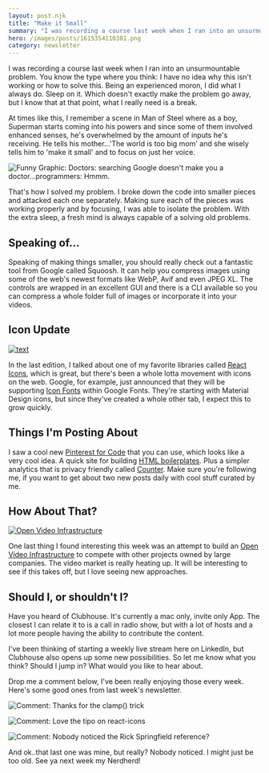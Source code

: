 ```yaml
---
layout: post.njk
title: "Make it Small"
summary: "I was recording a course last week when I ran into an unsurmountable problem. You know the type where you think: I have no idea why this isn't working or how to solve this. Here's how I solve the big..and small problems."
hero: /images/posts/1615354110381.png
category: newsletter
---
```


I was recording a course last week when I ran into an unsurmountable problem. You know the type where you think: I have no idea why this isn't working or how to solve this. Being an experienced moron, I did what I always do. Sleep on it. Which doesn't exactly make the problem go away, but I know that at that point, what I really need is a break.

At times like this, I remember a scene in Man of Steel where as a boy, Superman starts coming into his powers and since some of them involved enhanced senses, he's overwhelmed by the amount of inputs he's receiving. He tells his mother...'The world is too big mom' and she wisely tells him to 'make it small' and to focus on just her voice.

<div class="article-side-image">

![Funny Graphic: Doctors: searching Google doesn't make you a doctor...programmers: Hmmm.](https://media-exp1.licdn.com/dms/image/C4E12AQEbrStNeTrKmw/article-inline_image-shrink_1000_1488/0/1615354924012?e=1629936000&v=beta&t=Ck1julCx9p4FX078rUPku8LhXNKdwLczWfk6wsoFlfQ)

</div>

That's how I solved my problem. I broke down the code into smaller pieces and attacked each one separately. Making sure each of the pieces was working properly and by focusing, I was able to isolate the problem. With the extra sleep, a fresh mind is always capable of a solving old problems.

## Speaking of...

Speaking of making things smaller, you should really check out a fantastic tool from Google called Squoosh. It can help you compress images using some of the web's newest formats like WebP, Avif and even JPEG XL. The controls are wrapped in an excellent GUI and there is a CLI available so you can compress a whole folder full of images or incorporate it into your videos.

<lite-youtube videoid="KvQ4WCIXg0w"></lite-youtube>

## Icon Update

[![text](https://media-exp1.licdn.com/dms/image/C4E12AQFm8R72ymx8TA/article-inline_image-shrink_1500_2232/0/1615372724663?e=1629936000&v=beta&t=53mw8pAm4Cdwb9a2zgvG7HU65ubCDPLTb57gl_H8uSo)](https://react-icons.github.io/react-icons/)

In the last edition, I talked about one of my favorite libraries called [React Icons](https://react-icons.github.io/react-icons/), which is great, but there's been a whole lotta movement with icons on the web. Google, for example, just announced that they will be supporting [Icon Fonts](https://fonts.google.com/icons) within Google Fonts. They're starting with Material Design icons, but since they've created a whole other tab, I expect this to grow quickly.

## Things I'm Posting About

I saw a cool new [Pinterest for Code](https://www.thiscodeworks.com/) that you can use, which looks like a very cool idea. A quick site for building [HTML boilerplates](https://htmlboilerplates.com/). Plus a simpler analytics that is privacy friendly called [Counter](https://counter.dev/). Make sure you're following me, if you want to get about two new posts daily with cool stuff curated by me.

## How About That?

[![Open Video Infrastructure](https://media-exp1.licdn.com/dms/image/C4E12AQG35NWSpy0PSA/article-inline_image-shrink_1500_2232/0/1615373361549?e=1629936000&v=beta&t=J1AHqebNK010UkN44-ZSE95IUGNoI9ENRTg2R7nySGk)](https://livepeer.org/)

One last thing I found interesting this week was an attempt to build an [Open Video Infrastructure](https://livepeer.org/) to compete with other projects owned by large companies. The video market is really heating up. It will be interesting to see if this takes off, but I love seeing new approaches.

## Should I, or shouldn't I?

Have you heard of Clubhouse. It's currently a mac only, invite only App. The closest I can relate it to is a call in radio show, but with a lot of hosts and a lot more people having the ability to contribute the content.

I've been thinking of starting a weekly live stream here on LinkedIn, but Clubhouse also opens up some new possibilities. So let me know what you think? Should I jump in? What would you like to hear about.

Drop me a comment below, I've been really enjoying those every week. Here's some good ones from last week's newsletter.

![Comment: Thanks for the clamp() trick](https://media-exp1.licdn.com/dms/image/C4E12AQGeRgt5UYB7Yw/article-inline_image-shrink_1000_1488/0/1615374046588?e=1629936000&v=beta&t=WIOl-Fow9TVHWwGXdW_2uscx6zuqWStprCAmzIxUaR0)

![Comment: Love the tipo on react-icons](https://media-exp1.licdn.com/dms/image/C4E12AQExblp6Xo6WXw/article-inline_image-shrink_1500_2232/0/1615374132731?e=1629936000&v=beta&t=tHBUDnox_XH77z11tniY5EwnvrBxnAaU69w_-7Y-DGg)

![Comment: Nobody noticed the Rick Springfield reference?](https://media-exp1.licdn.com/dms/image/C4E12AQFKH_419WBURg/article-inline_image-shrink_1500_2232/0/1615374145232?e=1629936000&v=beta&t=mASRl7SaU-iXa0uOgrXXT9Gx8xALjY8y_VTB36ZTYL8)

And ok..that last one was mine, but really? Nobody noticed. I might just be too old. See ya next week my Nerdherd!
